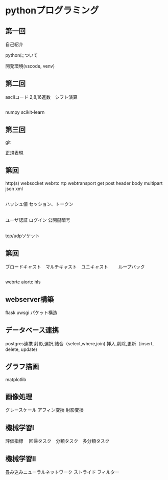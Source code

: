 
# pythonプログラミング

## 第一回
自己紹介

pythonについて

開発環境(vscode, venv)

## 第二回
asciiコード
2,8,16進数　シフト演算

##

numpy scikit-learn

## 第三回
git

正規表現

## 第回
http(s) websocket webrtc rtp webtransport
get post
header body
multipart json xml

##
ハッシュ値
セッション、トークン

##
ユーザ認証
ログイン
公開鍵暗号

##
tcp/udpソケット

## 第回
ブロードキャスト　マルチキャスト　ユニキャスト　　
ループバック

## 
webrtc aiortc
hls

## webserver構築
flask uwsgi
パケット構造

## データベース連携
postgres連携
射影,選択,結合（select,where,join)
挿入,削除,更新（insert, delete, update)

## グラフ描画
matplotlib

## 画像処理
グレースケール
アフィン変換
射影変換

## 機械学習Ⅰ
評価指標　
回帰タスク　分類タスク　多分類タスク

## 機械学習Ⅱ
畳み込みニューラルネットワーク
ストライド
フィルター